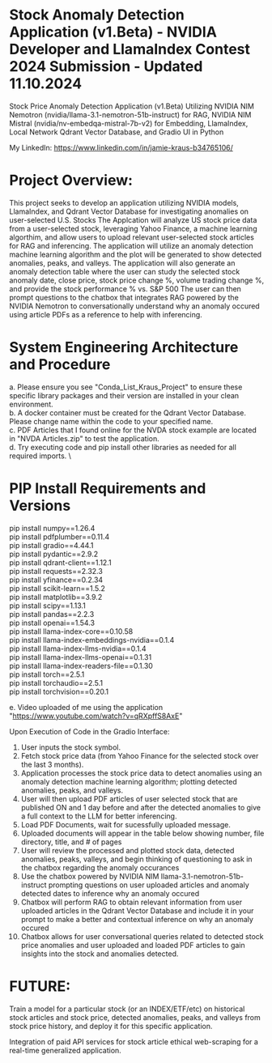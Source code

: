 # Stock Anomaly Detection Application (v1.Beta) - NVIDIA Developer and LlamaIndex Contest 2024 Submission - Updated 11.10.2024
Stock Price Anomaly Detection Application (v1.Beta) Utilizing NVIDIA NIM Nemotron (nvidia/llama-3.1-nemotron-51b-instruct) for RAG, NVIDIA NIM Mistral (nvidia/nv-embedqa-mistral-7b-v2) for Embedding, LlamaIndex, Local Network Qdrant Vector Database, and Gradio UI in Python

My LinkedIn: https://www.linkedin.com/in/jamie-kraus-b34765106/

# Project Overview: 

This project seeks to develop an application utilizing NVIDIA models, LlamaIndex, and Qdrant Vector Database for investigating anomalies on user-selected U.S. Stocks
The Applcation will analyze US stock price data from a user-selected stock, leveraging Yahoo Finance, a machine learning algorthim, and allow users to upload relevant user-selected stock articles for RAG and inferencing.
The application will utilize an anomaly detection machine learning algorithm and the plot will be generated to show detected anomalies, peaks, and valleys.
The application will also generate an anomaly detection table where the user can study the selected stock anomaly date, close price, stock price change %, volume trading change %, and provide the stock performance % vs. S&P 500
The user can then prompt questions to the chatbox that integrates RAG powered by the NVIDIA Nemotron to conversationally understand why an anomaly occured using article PDFs as a reference to help with inferencing.

# System Engineering Architecture and Procedure

a. Please ensure you see "Conda_List_Kraus_Project" to ensure these specific library packages and their version are installed in your clean environment. \
b. A docker container must be created for the Qdrant Vector Database. Please change name within the code to your specified name. \
c. PDF Articles that I found online for the NVDA stock example are located in "NVDA Articles.zip" to test the application. \
d. Try executing code and pip install other libraries as needed for all required imports. \

# PIP Install Requirements and Versions

pip install numpy==1.26.4 \
pip install pdfplumber==0.11.4 \
pip install gradio==4.44.1 \
pip install pydantic==2.9.2 \
pip install qdrant-client==1.12.1 \
pip install requests==2.32.3 \
pip install yfinance==0.2.34 \
pip install scikit-learn==1.5.2 \
pip install matplotlib==3.9.2 \
pip install scipy==1.13.1 \
pip install pandas==2.2.3 \
pip install openai==1.54.3 \
pip install llama-index-core==0.10.58 \
pip install llama-index-embeddings-nvidia==0.1.4 \
pip install llama-index-llms-nvidia==0.1.4 \
pip install llama-index-llms-openai==0.1.31 \
pip install llama-index-readers-file==0.1.30 \
pip install torch==2.5.1 \
pip install torchaudio==2.5.1 \
pip install torchvision==0.20.1 

e. Video uploaded of me using the application "https://www.youtube.com/watch?v=qRXpffS8AxE"

Upon Execution of Code in the Gradio Interface:
1. User inputs the stock symbol.
2. Fetch stock price data (from Yahoo Finance for the selected stock over the last 3 months).
3. Application processes the stock price data to detect anomalies using an anomaly detection machine learning algorithm; plotting detected anomalies, peaks, and valleys.
4. User will then upload PDF articles of user selected stock that are published ON and 1 day before and after the detected anomalies to give a full context to the LLM for better inferencing.
5. Load PDF Documents, wait for sucessfully uploaded message. 
6. Uploaded documents will appear in the table below showing number, file directory, title, and # of pages
7. User will review the processed and plotted stock data, detected anomalies, peaks, valleys, and begin thinking of questioning to ask in the chatbox regarding the anomaly occurances
8. Use the chatbox powered by NVIDIA NIM llama-3.1-nemotron-51b-instruct prompting questions on user uploaded articles and anomaly detected dates to inference why an anomaly occured
9. Chatbox will perform RAG to obtain relevant information from user uploaded articles in the Qdrant Vector Database and include it in your prompt to make a better and contextual inference on why an anomaly occured
10. Chatbox allows for user conversational queries related to detected stock price anomalies and user uploaded and loaded PDF articles to gain insights into the stock and anomalies detected.

# FUTURE: 

Train a model for a particular stock (or an INDEX/ETF/etc) on historical stock articles and stock price, detected anomalies, peaks, and valleys from stock price history, and deploy it for this specific application. 

Integration of paid API services for stock article ethical web-scraping for a real-time generalized application. 
